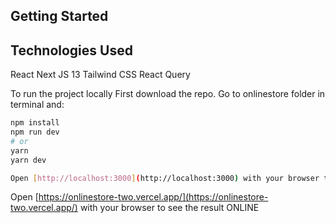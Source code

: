 ## Getting Started

## Technologies Used

React
Next JS 13
Tailwind CSS
React Query

To run the project locally
First download the repo. Go to onlinestore folder in terminal and:

```bash
npm install
npm run dev
# or
yarn
yarn dev

Open [http://localhost:3000](http://localhost:3000) with your browser to see the result.
```

Open [https://onlinestore-two.vercel.app/](https://onlinestore-two.vercel.app/) with your browser to see the result ONLINE
